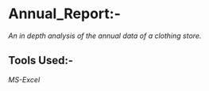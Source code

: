 # Annual_Report:-
_An in depth analysis of the annual data of a clothing store._
## Tools Used:-
_MS-Excel_
